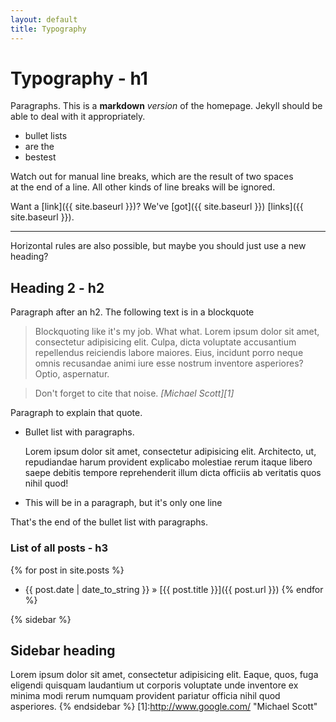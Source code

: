 ```yaml
---
layout: default
title: Typography
---
```


# Typography - h1

Paragraphs. This is a **markdown** *version* of the homepage. Jekyll should be able to deal with it appropriately.

- bullet lists
- are the
- bestest

Watch out for manual line breaks, which are the result of two spaces  
at the end of a line.
All other kinds of line breaks will be ignored.

Want a [link]({{ site.baseurl }})? We've [got]({{ site.baseurl }}) [links]({{ site.baseurl }}).

---

Horizontal rules are also possible, but maybe you should just use a new heading?

## Heading 2 - h2

Paragraph after an h2. The following text is in a blockquote

> Blockquoting like it's my job. What what. Lorem ipsum dolor sit amet, consectetur adipisicing elit. Culpa, dicta voluptate accusantium repellendus reiciendis labore maiores. Eius, incidunt porro neque omnis recusandae animi iure esse nostrum inventore asperiores? Optio, aspernatur.

> Don't forget to cite that noise. <cite>[Michael Scott][1]</cite>

Paragraph to explain that quote.

- Bullet list with paragraphs.

    Lorem ipsum dolor sit amet, consectetur adipisicing elit. Architecto, ut, repudiandae harum provident explicabo molestiae rerum itaque libero saepe debitis tempore reprehenderit illum dicta officiis ab veritatis quos nihil quod!

- This will be in a paragraph, but it's only one line

That's the end of the bullet list with paragraphs.

### List of all posts - h3
{% for post in site.posts %}
- {{ post.date | date_to_string }} &raquo; [{{ post.title }}]({{ post.url }})
{% endfor %}


{% sidebar %}
## Sidebar heading

Lorem ipsum dolor sit amet, consectetur adipisicing elit. Eaque, quos, fuga eligendi quisquam laudantium ut corporis voluptate unde inventore ex minima modi rerum numquam provident pariatur officia nihil quod asperiores.
{% endsidebar %}
[1]:http://www.google.com/ "Michael Scott" 
